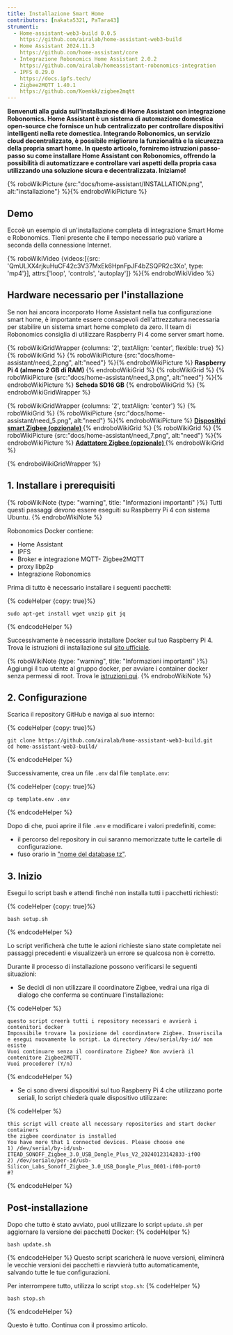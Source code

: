 ```yaml
---
title: Installazione Smart Home
contributors: [nakata5321, PaTara43]
strumenti:
  - Home-assistant-web3-build 0.0.5
    https://github.com/airalab/home-assistant-web3-build
  - Home Assistant 2024.11.3
    https://github.com/home-assistant/core
  - Integrazione Robonomics Home Assistant 2.0.2
    https://github.com/airalab/homeassistant-robonomics-integration
  - IPFS 0.29.0
    https://docs.ipfs.tech/
  - Zigbee2MQTT 1.40.1
    https://github.com/Koenkk/zigbee2mqtt
---
```


**Benvenuti alla guida sull'installazione di Home Assistant con integrazione Robonomics. Home Assistant è un sistema di automazione domestica open-source che fornisce un hub centralizzato per controllare dispositivi intelligenti nella rete domestica. Integrando Robonomics, un servizio cloud decentralizzato, è possibile migliorare la funzionalità e la sicurezza della propria smart home. In questo articolo, forniremo istruzioni passo-passo su come installare Home Assistant con Robonomics, offrendo la possibilità di automatizzare e controllare vari aspetti della propria casa utilizzando una soluzione sicura e decentralizzata. Iniziamo!**

{% roboWikiPicture {src:"docs/home-assistant/INSTALLATION.png", alt:"installazione"} %}{% endroboWikiPicture %}

## Demo

Eccoè un esempio di un'installazione completa di integrazione Smart Home e Robonomics. Tieni presente che il tempo necessario può variare a seconda della connessione Internet.

{% roboWikiVideo {videos:[{src: 'QmULXX4rjkuHuCF42c3V37MxEk6HpnFpJF4bZSQPR2c3Xo', type: 'mp4'}], attrs:['loop', 'controls', 'autoplay']} %}{% endroboWikiVideo %}

## Hardware necessario per l'installazione

Se non hai ancora incorporato Home Assistant nella tua configurazione smart home, è importante essere consapevoli dell'attrezzatura necessaria per stabilire un sistema smart home completo da zero. Il team di Robonomics consiglia di utilizzare Raspberry Pi 4 come server smart home.

{% roboWikiGridWrapper {columns: '2', textAlign: 'center', flexible: true} %}
	{% roboWikiGrid %} {% roboWikiPicture {src:"docs/home-assistant/need_2.png", alt:"need"} %}{% endroboWikiPicture %}
	<b>Raspberry Pi 4 (almeno 2 GB di RAM)</b>
	{% endroboWikiGrid %}
	{% roboWikiGrid %} 	{% roboWikiPicture {src:"docs/home-assistant/need_3.png", alt:"need"} %}{% endroboWikiPicture %}
	<b>Scheda SD16 GB</b> {% endroboWikiGrid %}
{% endroboWikiGridWrapper %}

{% roboWikiGridWrapper {columns: '2', textAlign: 'center'} %}
    {% roboWikiGrid %} {% roboWikiPicture {src:"docs/home-assistant/need_5.png", alt:"need"} %}{% endroboWikiPicture %}
     <a href="https://www.zigbee2mqtt.io/supported-devices/" target="_blank"> <b> Dispositivi smart Zigbee (opzionale) </b> </a>  {% endroboWikiGrid %}
    {% roboWikiGrid %}     {% roboWikiPicture {src:"docs/home-assistant/need_7.png", alt:"need"} %}{% endroboWikiPicture %}
    <a href="https://www.zigbee2mqtt.io/information/supported_adapters.html" target="_blank"> <b> Adattatore Zigbee (opzionale) </b> </a>  {% endroboWikiGrid %}
    
{% endroboWikiGridWrapper %}


## 1. Installare i prerequisiti


{% roboWikiNote {type: "warning", title: "Informazioni importanti" }%} Tutti questi passaggi devono essere eseguiti su Raspberry Pi 4 con sistema Ubuntu. {% endroboWikiNote %}

Robonomics Docker contiene:
- Home Assistant
- IPFS
- Broker e integrazione MQTT- Zigbee2MQTT
- proxy libp2p
- Integrazione Robonomics

Prima di tutto è necessario installare i seguenti pacchetti:


{% codeHelper {copy: true}%}

```
sudo apt-get install wget unzip git jq
```

{% endcodeHelper %}

Successivamente è necessario installare Docker sul tuo Raspberry Pi 4. Trova le istruzioni di installazione sul [sito ufficiale](https://docs.docker.com/engine/install/).

{% roboWikiNote {type: "warning", title: "Informazioni importanti" }%} Aggiungi il tuo utente al gruppo docker, per avviare i container docker senza permessi di root. Trova le [istruzioni qui](https://docs.docker.com/engine/install/linux-postinstall/). {% endroboWikiNote %}

## 2. Configurazione

Scarica il repository GitHub e naviga al suo interno:


{% codeHelper {copy: true}%}

```
git clone https://github.com/airalab/home-assistant-web3-build.git
cd home-assistant-web3-build/
```

{% endcodeHelper %}

Successivamente, crea un file `.env` dal file `template.env`:


{% codeHelper {copy: true}%}

```
cp template.env .env
```

{% endcodeHelper %}

Dopo di che, puoi aprire il file `.env` e modificare i valori predefiniti, come:
- il percorso del repository in cui saranno memorizzate tutte le cartelle di configurazione.
- fuso orario in ["nome del database tz"](https://en.wikipedia.org/wiki/List_of_tz_database_time_zones).

## 3. Inizio

Esegui lo script bash e attendi finché non installa tutti i pacchetti richiesti:

{% codeHelper {copy: true}%}

```
bash setup.sh
```

{% endcodeHelper %}

Lo script verificherà che tutte le azioni richieste siano state completate nei passaggi precedenti e visualizzerà un errore se qualcosa non è corretto.

Durante il processo di installazione possono verificarsi le seguenti situazioni:
- Se decidi di non utilizzare il coordinatore Zigbee, vedrai una riga di dialogo che conferma se continuare l'installazione:

{% codeHelper %}

```
questo script creerà tutti i repository necessari e avvierà i contenitori docker
Impossibile trovare la posizione del coordinatore Zigbee. Inseriscila e esegui nuovamente lo script. La directory /dev/serial/by-id/ non esiste
Vuoi continuare senza il coordinatore Zigbee? Non avvierà il contenitore Zigbee2MQTT.
Vuoi procedere? (Y/n)
```

{% endcodeHelper %}


- Se ci sono diversi dispositivi sul tuo Raspberry Pi 4 che utilizzano porte seriali, lo script chiederà quale dispositivo utilizzare:

{% codeHelper %}

```
this script will create all necessary repositories and start docker containers
the zigbee coordinator is installed
You have more that 1 connected devices. Please choose one
1) /dev/serial/by-id/usb-ITEAD_SONOFF_Zigbee_3.0_USB_Dongle_Plus_V2_20240123142833-if00
2) /dev/seriale/per-id/usb-Silicon_Labs_Sonoff_Zigbee_3.0_USB_Dongle_Plus_0001-if00-port0
#?
```

{% endcodeHelper %}

## Post-installazione

Dopo che tutto è stato avviato, puoi utilizzare lo script `update.sh` per aggiornare la versione dei pacchetti Docker:
{% codeHelper %}

```
bash update.sh
```

{% endcodeHelper %} 
Questo script scaricherà le nuove versioni, eliminerà le vecchie versioni dei pacchetti e riavvierà tutto automaticamente, salvando tutte le tue configurazioni.

Per interrompere tutto, utilizza lo script `stop.sh`:
{% codeHelper %}

```
bash stop.sh
```

{% endcodeHelper %}

Questo è tutto. Continua con il prossimo articolo.